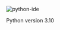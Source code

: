 ![python-ide](https://github.com/EASYTOOLSCIENCE/python-ide/assets/137708737/74206d83-89e2-4e2d-81f6-8eb2765fa4e4)

Python version 3.10
